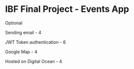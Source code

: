 # IBF Final Project - Events App

Optional

Sending email - 4

JWT Token authentication - 6

Google Map - 4

Hosted on Digital Ocean - 4
